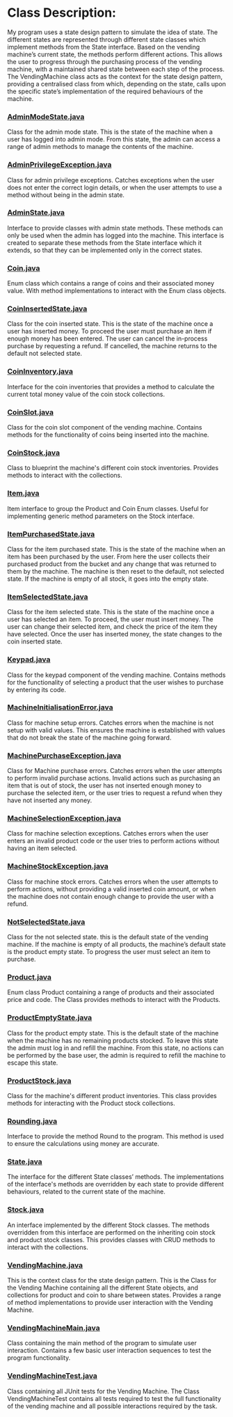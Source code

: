 # Class Description:
My program uses a state design pattern to simulate the idea of state. The different states are represented through different state classes which implement methods from the State interface. Based on the vending machine’s current state, the methods perform different actions. This allows the user to progress through the purchasing process of the vending machine, with a maintained shared state between each step of the process. The VendingMachine class acts as the context for the state design pattern, providing a centralised class from which, depending on the state, calls upon the specific state’s implementation of the required behaviours of the machine.

### [AdminModeState.java](AdminModeState.java)

Class for the admin mode state. This is the state of the machine when a user has logged into admin mode.
From this state, the admin can access a range of admin methods to manage the contents of the machine.

### [AdminPrivilegeException.java](AdminPrivilegeException.java)

Class for admin privilege exceptions. Catches exceptions when the user does not enter the correct
login details, or when the user attempts to use a method without being in the admin state.

### [AdminState.java](AdminState.java)

Interface to provide classes with admin state methods. These methods can only be used when the
admin has logged into the machine. This interface is created to separate these methods from the State interface which it extends, so that they can be implemented only in the correct states.

### [Coin.java](Coin.java)

Enum class which contains a range of coins and their associated money value. With method implementations to
interact with the Enum class objects.

### [CoinInsertedState.java](CoinInsertedState.java)

Class for the coin inserted state. This is the state of the machine once a user has inserted money. To proceed the user
must purchase an item if enough money has been entered. The user can cancel the in-process purchase by requesting a refund.
If cancelled, the machine returns to the default not selected state.

### [CoinInventory.java](CoinInventory.java)

Interface for the coin inventories that provides a method to calculate the current total money value of the coin stock collections.

### [CoinSlot.java](CoinSlot.java)

Class for the coin slot component of the vending machine. Contains methods for the functionality of coins being inserted into the machine.

### [CoinStock.java](CoinStock.java)

Class to blueprint the machine's different coin stock inventories. Provides methods to interact with the collections. 

### [Item.java](Item.java)

Item interface to group the Product and Coin Enum classes. Useful for implementing generic method parameters on the Stock interface.

### [ItemPurchasedState.java](ItemPurchasedState.java)

Class for the item purchased state. This is the state of the machine when an item has been purchased by the user.
From here the user collects their purchased product from the bucket and any change that was returned to them by the machine.
The machine is then reset to the default, not selected state. If the machine is empty of all stock, it goes into the empty state.

### [ItemSelectedState.java](ItemSelectedState.java)

Class for the item selected state. This is the state of the machine once a user has selected an item.
To proceed, the user must insert money. The user can change their selected item, and check the price of the item they have selected.
Once the user has inserted money, the state changes to the coin inserted state.

### [Keypad.java](Keypad.java)

Class for the keypad component of the vending machine. Contains methods for the functionality of selecting a product that the user wishes to purchase by entering its code.

### [MachineInitialisationError.java](MachineInitialisationError.java)

Class for machine setup errors. Catches errors when the machine is not setup with valid values.
This ensures the machine is established with values that do not break the state of the machine going forward.

### [MachinePurchaseException.java](MachinePurchaseException.java)

Class for Machine purchase errors. Catches errors when the user attempts to perform invalid purchase actions.
Invalid actions such as purchasing an item that is out of stock, the user has not inserted enough money to purchase the selected item, or the user tries to
request a refund when they have not inserted any money.

### [MachineSelectionException.java](MachineSelectionException.java)

Class for machine selection exceptions. Catches errors when the user enters an invalid product
code or the user tries to perform actions without having an item selected.

### [MachineStockException.java](MachineStockException.java)

Class for machine stock errors. Catches errors when the user attempts to perform actions, without providing a valid inserted coin amount, or
when the machine does not contain enough change to provide the user with a refund.

### [NotSelectedState.java](NotSelectedState.java)

Class for the not selected state. this is the default state of the vending machine. If the machine is empty of all products,
the machine’s default state is the product empty state. To progress the user must select an item to purchase.

### [Product.java](Product.java)

Enum class Product containing a range of products and their associated price and code. The Class provides methods to interact with the Products.

### [ProductEmptyState.java](ProductEmptyState.java)

Class for the product empty state. This is the default state of the machine when the machine has no remaining products stocked.
To leave this state the admin must log in and refill the machine. From this state, no actions can be performed by the
base user, the admin is required to refill the machine to escape this state.

### [ProductStock.java](ProductStock.java)

Class for the machine's different product inventories. This class provides methods for interacting with the Product stock collections. 

### [Rounding.java](Rounding.java)

Interface to provide the method Round to the program. This method is used to ensure the calculations using money are accurate.

### [State.java](State.java)

The interface for the different State classes’ methods. The implementations of the interface's methods are overridden
by each state to provide different behaviours, related to the current state of the machine.

### [Stock.java](Stock.java)

An interface implemented by the different Stock classes. The methods overridden from this interface are performed on the
inheriting coin stock and product stock classes. This provides classes with CRUD methods to interact with the collections.

### [VendingMachine.java](VendingMachine.java)

This is the context class for the state design pattern.
This is the Class for the Vending Machine containing all the different State objects, and collections for product and coin to share between states.
Provides a range of method implementations to provide user interaction with the Vending Machine.

### [VendingMachineMain.java](VendingMachineMain.java)

Class containing the main method of the program to simulate user interaction. Contains a few basic user interaction sequences to test the program functionality.

### [VendingMachineTest.java](/test/VendingMachineTest.java)

Class containing all JUnit tests for the Vending Machine. The Class VendingMachineTest contains all tests required to test the
full functionality of the vending machine and all possible interactions required by the task.
